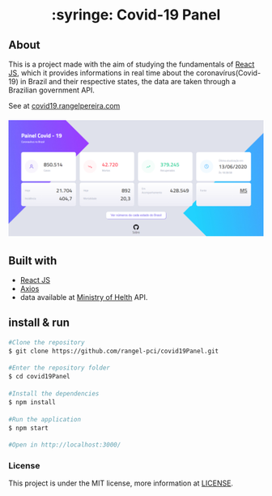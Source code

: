 <h1 align="center">:syringe: Covid-19 Panel</h1>

<h2>About</h2>

This is a project made with the aim of studying the fundamentals of <a href="https://reactjs.org/" target="_blank">React JS</a>, which it provides informations in real time about the coronavírus(Covid-19) in Brazil and their respective states, the data are taken through a Brazilian government API.

See at <a href="http://covid19.rangelpereira.com/" target="_blank">covid19.rangelpereira.com</a>

<h6 align="center"><kbd><img src="https://github.com/rangel-pci/covid19Panel/blob/master/src/img/Screenshot.png" /></kbd></h6>

<h2>Built with</h2>

- <a href="https://reactjs.org/" target="_blank">React JS</a>
- <a href="https://github.com/axios/axios" target="_blank">Axios</a>
- data available at <a href="https://saude.gov.br/">Ministry of Helth</a> API.

<h2>install & run</h2>

```bash
#Clone the repository
$ git clone https://github.com/rangel-pci/covid19Panel.git

#Enter the repository folder
$ cd covid19Panel

#Install the dependencies
$ npm install

#Run the application
$ npm start

#Open in http://localhost:3000/
```
<h3>License</h3>

This project is under the MIT license, more information at <a href="https://github.com/rangel-pci/covid19Panel/blob/master/LICENSE">LICENSE</a>.

